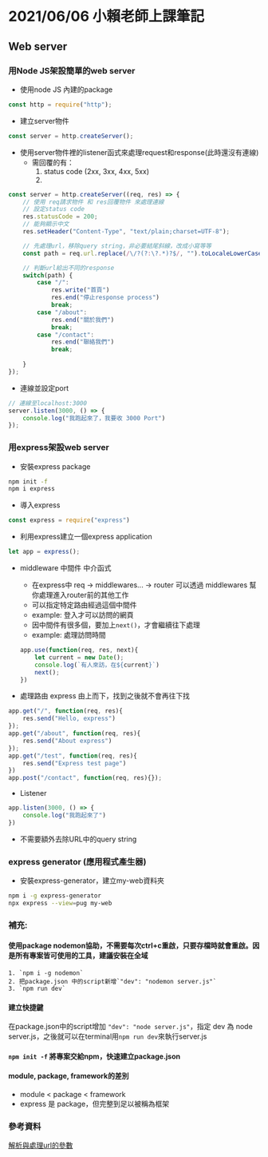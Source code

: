 # 2021/06/06 小賴老師上課筆記
## Web server

### 用Node JS架設簡單的web server
- 使用node JS 內建的package
```javascript
const http = require("http");
```

- 建立server物件
```javascript
const server = http.createServer();
```

- 使用server物件裡的listener函式來處理request和response(此時還沒有連線)
    - 需回覆的有：
        1. status code (2xx, 3xx, 4xx, 5xx)
        2. 
```javascript
const server = http.createServer((req, res) => {
    // 使用 req請求物件 和 res回覆物件 來處理連線
    // 設定status code
    res.statusCode = 200;
    // 能夠顯示中文
    res.setHeader("Content-Type", "text/plain;charset=UTF-8");

    // 先處理url，移除query string，非必要結尾斜線，改成小寫等等
    const path = req.url.replace(/\/?(?:\?.*)?$/, "").toLocaleLowerCase();

    // 判斷url給出不同的response
    switch(path) {
        case "/":
            res.write("首頁")
            res.end("停止response process")
            break;
        case "/about":
            res.end("關於我們")
            break;
        case "/contact":
            res.end("聯絡我們")
            break;
        
    }
});
```
- 連線並設定port
```javascript
// 連線至localhost:3000
server.listen(3000, () => {
    console.log("我跑起來了，我要收 3000 Port")
});
```

### 用express架設web server

- 安裝express package
```bash
npm init -f
npm i express
```

- 導入express
```javascript
const express = require("express")
```

- 利用express建立一個express application
```javascript
let app = express();
```

- middleware 中間件 中介函式
    - 在express中 req -> middlewares... -> router
    可以透過 middlewares 幫你處理進入router前的其他工作
    - 可以指定特定路由經過這個中間件
    - example: 登入才可以訪問的網頁
    - 因中間件有很多個，要加上`next()`，才會繼續往下處理
    - example: 處理訪問時間
    ```javascript
    app.use(function(req, res, next){
        let current = new Date();
        console.log(`有人來訪，在${current}`)
        next(); 
    })
    ```

- 處理路由 express 由上而下，找到之後就不會再往下找
```javascript
app.get("/", function(req, res){
    res.send("Hello, express")
});
app.get("/about", function(req, res){
    res.send("About express")
});
app.get("/test", function(req, res){
    res.send("Express test page")
})
app.post("/contact", function(req, res){});
```

- Listener
```javascript
app.listen(3000, () => {
    console.log("我跑起來了")
})
```

- 不需要額外去除URL中的query string

### express generator (應用程式產生器)
- 安裝express-generator，建立my-web資料夾
```bash
npm i -g express-generator
npx express --view=pug my-web
```

### 補充: 
#### 使用package nodemon協助，不需要每次ctrl+c重啟，只要存檔時就會重啟。因是所有專案皆可使用的工具，建議安裝在全域
    1. `npm i -g nodemon`
    2. 把package.json 中的script新增`"dev": "nodemon server.js"`
    3. `npm run dev`
#### 建立快捷鍵
在package.json中的script增加 `"dev": "node server.js"`，指定 dev 為 node server.js，之後就可以在terminal用`npm run dev`來執行server.js

#### `npm init -f` 將專案交給npm，快速建立package.json

#### module, package, framework的差別
- module < package < framework
- express 是 package，但完整到足以被稱為框架

### 參考資料
[解析與處理url的參數](https://pjchender.blogspot.com/2018/08/js-javascript-url-parameters.html)

